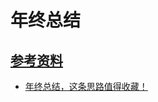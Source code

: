 # 年终总结

## [参考资料](http://www.woshipm.com/zhichang/5228478.html)

- [年终总结，这条思路值得收藏！](http://www.woshipm.com/zhichang/5228478.html)

